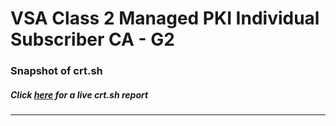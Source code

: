 # VSA Class 2 Managed PKI Individual Subscriber CA - G2
### Snapshot of crt.sh
##### Click [here](https://crt.sh/?q=0F6A708E0FF26AA619B30628A6354F0420D31D6C9A46654DBF79A311A49DB6BA) for a live crt.sh report

---
